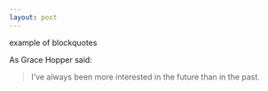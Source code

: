 ```yaml
---
layout: post
---
```


example of blockquotes

As Grace Hopper said:
> I’ve always been more interested
> in the future than in the past.
